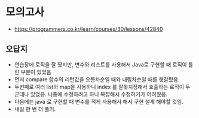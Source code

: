 # 모의고사
- https://programmers.co.kr/learn/courses/30/lessons/42840

## 오답지
- 연습장에 로직을 잘 짰지만, 변수와 리스트를 사용해서 Java로 구현할 때 로직이 틀린 부분이 있었음
- 먼저 compare 함수의 리턴값을 오름차순일 때와 내림차순일 때를 헷갈렸음.
- 두번째로 여러 list와 map을 사용하니 index 를 잘못지정해서 호출하는 로직이 두 군데나 있었음. 나중에 수정하려고 하니 복잡해서 수정하기가 어려웠음.
- 다음에는 java 로 구현할 때 변수를 적게 사용해서 해서 구현 설계 해야할 것임. 
- 내일 한 번 더 풀기.